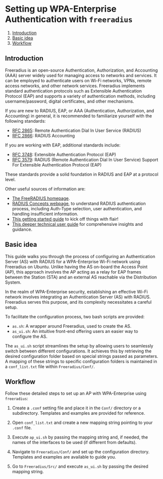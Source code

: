 # Setting up WPA-Enterprise Authentication with `freeradius`

1. [Introduction](#introduction)
2. [Basic idea](#basic-idea)
3. [Workflow](#workflow)

## Introduction

Freeradius is an open-source Authentication, Authorization, and Accounting (AAA) server widely used for managing access to networks and services.
It can be employed to authenticate users on Wi-Fi networks, VPNs, remote access networks, and other network services.
Freeradius implements standard authentication protocols such as Extensible Authentication Protocol (EAP) and supports
a variety of authentication methods, including username/password, digital certificates, and other mechanisms.

If you are new to RADIUS, EAP, or AAA (Authentication, Authorization, and Accounting) in general, it is recommended to familiarize yourself with the following standards:

- [RFC 2865](https://datatracker.ietf.org/doc/html/rfc2865): Remote Authentication Dial In User Service (RADIUS)
- [RFC 2866](https://datatracker.ietf.org/doc/html/rfc2866): RADIUS Accounting

If you are working with EAP, additional standards include:

- [RFC 3748](https://datatracker.ietf.org/doc/html/rfc3748): Extensible Authentication Protocol (EAP)
- [RFC 3579](https://datatracker.ietf.org/doc/html/rfc3579): RADIUS (Remote Authentication Dial In User Service) Support For Extensible Authentication Protocol (EAP)

These standards provide a solid foundation in RADIUS and EAP at a protocol level.

Other useful sources of information are:

- [The FreeRADIUS homepage](https://wiki.freeradius.org/Home).
- [RADIUS Concepts webpage](https://wiki.freeradius.org/guide/Concepts), to understand RADIUS authentication process, including Auth-Type selection, user authentication, and handling insufficient information.
- [This getting started guide](https://wiki.freeradius.org/guide/Getting-Started) to kick off things with flair!
- [This deeper technical user guide](https://networkradius.com/doc/FreeRADIUS%20Technical%20Guide.pdf)  for comprehensive insights and guidance.

## Basic idea

This guide walks you through the process of configuring an Authentication Server (AS) with RADIUS for a WPA-Enterprise Wi-Fi network using Freeradius on Ubuntu. Unlike having the AS on-board the Access Point (AP), this approach involves the AP acting as a relay for EAP frames between the Station (STA) and an external AS reachable via the Distribution System.

In the realm of WPA-Enterprise security, establishing an effective Wi-Fi network involves integrating an Authentication Server (AS) with RADIUS. Freeradius serves this purpose, and its complexity necessitates a careful setup.

To facilitate the configuration process, two bash scripts are provided:

- `as.sh`: A wrapper around Freeradius, used to create the AS.
- `as_ui.sh`: An intuitive front-end offering users an easier way to configure the AS.

The `as_ui.sh` script streamlines the setup by allowing users to seamlessly switch between different configurations. It achieves this by retrieving the desired configuration folder based on special strings passed as parameters. A mapping of these strings to specific configuration folders is maintained in a `conf_list.txt` file within `Freeradius/Conf/`.

## Workflow

Follow these detailed steps to set up an AP with WPA-Enterprise using `freeradius`:

1. Create a `.conf` setting file and place it in the `Conf/` directory or a subdirectory. Templates and examples are provided for reference.

2. Open `conf_list.txt` and create a new mapping string pointing to your `.conf` file.

3. Execute `ap_ui.sh` by passing the mapping string and, if needed, the names of the interfaces to be used (if different from defaults).

4. Navigate to `Freeradius/Conf/` and set up the configuration directory. Templates and examples are available to guide you.

5. Go to `Freeradius/Src/` and execute `as_ui.sh` by passing the desired mapping string.
